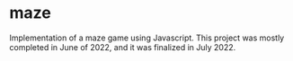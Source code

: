 # maze
Implementation of a maze game using Javascript.
This project was mostly completed in June of 2022, and it was finalized in July 2022.
